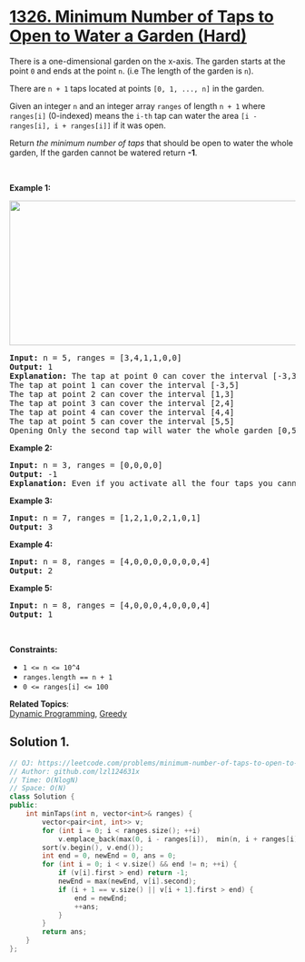 # [1326. Minimum Number of Taps to Open to Water a Garden (Hard)](https://leetcode.com/problems/minimum-number-of-taps-to-open-to-water-a-garden/)

<p>There is a one-dimensional garden on the x-axis. The garden starts at the point <code>0</code> and ends at the point <code>n</code>. (i.e The length of the garden is <code>n</code>).</p>

<p>There are&nbsp;<code>n + 1</code> taps located&nbsp;at points <code>[0, 1, ..., n]</code> in the garden.</p>

<p>Given an integer <code>n</code> and an integer array <code>ranges</code> of length <code>n + 1</code> where <code>ranges[i]</code> (0-indexed) means the <code>i-th</code> tap can water the area <code>[i - ranges[i], i + ranges[i]]</code> if it was open.</p>

<p>Return <em>the minimum number of taps</em> that should be open to water the whole garden, If the garden cannot be watered return <strong>-1</strong>.</p>

<p>&nbsp;</p>
<p><strong>Example 1:</strong></p>
<img alt="" src="https://assets.leetcode.com/uploads/2020/01/16/1685_example_1.png" style="width: 525px; height: 255px;">
<pre><strong>Input:</strong> n = 5, ranges = [3,4,1,1,0,0]
<strong>Output:</strong> 1
<strong>Explanation:</strong> The tap at point 0 can cover the interval [-3,3]
The tap at point 1 can cover the interval [-3,5]
The tap at point 2 can cover the interval [1,3]
The tap at point 3 can cover the interval [2,4]
The tap at point 4 can cover the interval [4,4]
The tap at point 5 can cover the interval [5,5]
Opening Only the second tap will water the whole garden [0,5]
</pre>

<p><strong>Example 2:</strong></p>

<pre><strong>Input:</strong> n = 3, ranges = [0,0,0,0]
<strong>Output:</strong> -1
<strong>Explanation:</strong> Even if you activate all the four taps you cannot water the whole garden.
</pre>

<p><strong>Example 3:</strong></p>

<pre><strong>Input:</strong> n = 7, ranges = [1,2,1,0,2,1,0,1]
<strong>Output:</strong> 3
</pre>

<p><strong>Example 4:</strong></p>

<pre><strong>Input:</strong> n = 8, ranges = [4,0,0,0,0,0,0,0,4]
<strong>Output:</strong> 2
</pre>

<p><strong>Example 5:</strong></p>

<pre><strong>Input:</strong> n = 8, ranges = [4,0,0,0,4,0,0,0,4]
<strong>Output:</strong> 1
</pre>

<p>&nbsp;</p>
<p><strong>Constraints:</strong></p>

<ul>
	<li><code>1 &lt;= n &lt;= 10^4</code></li>
	<li><code>ranges.length == n + 1</code></li>
	<li><code>0 &lt;= ranges[i] &lt;= 100</code></li>
</ul>

**Related Topics**:  
[Dynamic Programming](https://leetcode.com/tag/dynamic-programming/), [Greedy](https://leetcode.com/tag/greedy/)

## Solution 1.

```cpp
// OJ: https://leetcode.com/problems/minimum-number-of-taps-to-open-to-water-a-garden/
// Author: github.com/lzl124631x
// Time: O(NlogN)
// Space: O(N)
class Solution {
public:
    int minTaps(int n, vector<int>& ranges) {
        vector<pair<int, int>> v;
        for (int i = 0; i < ranges.size(); ++i)
            v.emplace_back(max(0, i - ranges[i]),  min(n, i + ranges[i]));
        sort(v.begin(), v.end());
        int end = 0, newEnd = 0, ans = 0;
        for (int i = 0; i < v.size() && end != n; ++i) {
            if (v[i].first > end) return -1;
            newEnd = max(newEnd, v[i].second);
            if (i + 1 == v.size() || v[i + 1].first > end) {
                end = newEnd;
                ++ans;
            }
        }
        return ans;
    }
};
```